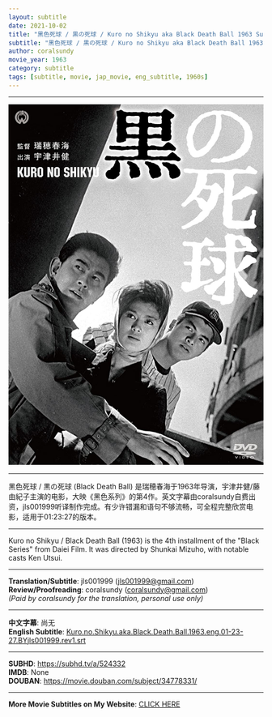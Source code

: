 ```yaml
---
layout: subtitle
date: 2021-10-02
title: "黑色死球 / 黒の死球 / Kuro no Shikyu aka Black Death Ball 1963 Subtitle (English)"
subtitle: "黑色死球 / 黒の死球 / Kuro no Shikyu aka Black Death Ball 1963 Subtitle (English)"
author: coralsundy
movie_year: 1963
category: subtitle
tags: [subtitle, movie, jap_movie, eng_subtitle, 1960s]
---
```


------

<img src="../assets/kuro.no.shikyu.jpg" alt="kuro.no.shikyu.cover.art" />

------

黑色死球 / 黒の死球 (Black Death Ball) 是瑞穂春海于1963年导演，宇津井健/藤由紀子主演的电影，大映《黑色系列》的第4作。英文字幕由coralsundy自费出资，jls001999听译制作完成。有少许错漏和语句不够流畅，可全程完整欣赏电影，适用于01:23:27的版本。

------

Kuro no Shikyu / Black Death Ball (1963) is the 4th installment of the "Black Series" from Daiei Film. It was directed by Shunkai Mizuho, with notable casts Ken Utsui.

------

**Translation/Subtitle**: jls001999 (jls001999@gmail.com)<br>
**Review/Proofreading**: coralsundy (coralsundy@gmail.com)<br>
*(Paid by coralsundy for the translation, personal use only)*

------

**中文字幕**: 尚无<br>
**English Subtitle**: [Kuro.no.Shikyu.aka.Black.Death.Ball.1963.eng.01-23-27.BYjls001999.rev1.srt](../subtitles/Kuro.no.Shikyu.aka.Black.Death.Ball.1963.eng.01-23-27.BYjls001999.rev1.srt)

------

**SUBHD**: <https://subhd.tv/a/524332><br>
**IMDB**: None<br>
**DOUBAN**: <https://movie.douban.com/subject/34778331/>

------

**More Movie Subtitles on My Website**: <a href='{% post_url 2021-01-10-subtitles-summary-list %}'>CLICK HERE</a>


